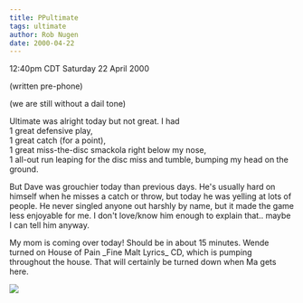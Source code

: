 ```yaml
---
title: PPultimate
tags: ultimate
author: Rob Nugen
date: 2000-04-22
---
```


<title>Ultimate!</title>
<p class=date>12:40pm CDT Saturday 22 April 2000</p>
<p class=note>(written pre-phone)</p>

<p>(we are still without a dail tone)

<p>Ultimate was alright today but not great.  I had
<br>1 great defensive play,
<br>1 great catch (for a point),
<br>1 great miss-the-disc smackola right below my nose, 
<br>1 all-out run leaping for the disc miss and tumble, bumping my head on the ground.

<p>But Dave was grouchier today than previous days.  He's usually hard
on himself when he misses a catch or throw, but today he was yelling
at lots of people.  He never singled anyone out harshly by name, but
it made the game less enjoyable for me.  I don't love/know him enough
to explain that.. maybe I can tell him anyway.

<P>My mom is coming over today!  Should be in about 15 minutes.  Wende
turned on House of Pain _Fine Malt Lyrics_ CD, which is pumping
throughout the house.  That will certainly be turned down when Ma gets
here.

<p><img src='/images/rob/wL-ROB.gif'>

